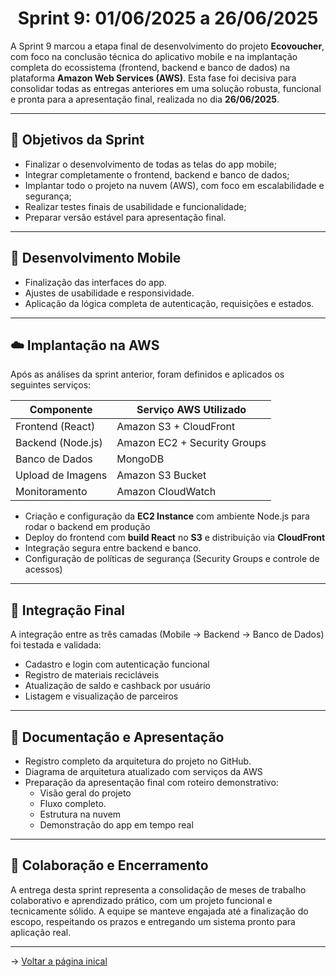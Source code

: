 <span id="topo">

<h1 align="center">Sprint 9: 01/06/2025 a 26/06/2025</h1>

A Sprint 9 marcou a etapa final de desenvolvimento do projeto **Ecovoucher**, com foco na conclusão técnica do aplicativo mobile e na implantação completa do ecossistema (frontend, backend e banco de dados) na plataforma **Amazon Web Services (AWS)**. Esta fase foi decisiva para consolidar todas as entregas anteriores em uma solução robusta, funcional e pronta para a apresentação final, realizada no dia **26/06/2025**.

---

## 🏁 Objetivos da Sprint

- Finalizar o desenvolvimento de todas as telas do app mobile;
- Integrar completamente o frontend, backend e banco de dados;
- Implantar todo o projeto na nuvem (AWS), com foco em escalabilidade e segurança;
- Realizar testes finais de usabilidade e funcionalidade;
- Preparar versão estável para apresentação final.

---

## 🔧 Desenvolvimento Mobile

- Finalização das interfaces do app.
- Ajustes de usabilidade e responsividade.
- Aplicação da lógica completa de autenticação, requisições e estados.

---

## ☁️ Implantação na AWS

Após as análises da sprint anterior, foram definidos e aplicados os seguintes serviços:

| Componente       | Serviço AWS Utilizado               |
|------------------|--------------------------------------|
| Frontend (React) | Amazon S3 + CloudFront              |
| Backend (Node.js)| Amazon EC2 + Security Groups        |
| Banco de Dados   | MongoDB |
| Upload de Imagens| Amazon S3 Bucket  |
| Monitoramento    | Amazon CloudWatch                   |

- Criação e configuração da **EC2 Instance** com ambiente Node.js para rodar o backend em produção
- Deploy do frontend com **build React** no **S3** e distribuição via **CloudFront**
- Integração segura entre backend e banco.
- Configuração de políticas de segurança (Security Groups e controle de acessos)

---

## 🔄 Integração Final

A integração entre as três camadas (Mobile → Backend → Banco de Dados) foi testada e validada:

- Cadastro e login com autenticação funcional
- Registro de materiais recicláveis
- Atualização de saldo e cashback por usuário
- Listagem e visualização de parceiros

---

## 📑 Documentação e Apresentação

- Registro completo da arquitetura do projeto no GitHub.
- Diagrama de arquitetura atualizado com serviços da AWS
- Preparação da apresentação final com roteiro demonstrativo:
  - Visão geral do projeto
  - Fluxo completo.
  - Estrutura na nuvem
  - Demonstração do app em tempo real

---

## 🤝 Colaboração e Encerramento

A entrega desta sprint representa a consolidação de meses de trabalho colaborativo e aprendizado prático, com um projeto funcional e tecnicamente sólido. A equipe se manteve engajada até a finalização do escopo, respeitando os prazos e entregando um sistema pronto para aplicação real.

---

→ [Voltar a página inical](https://github.com/EcoVoucher/Api.Backend/blob/main/README.md)

